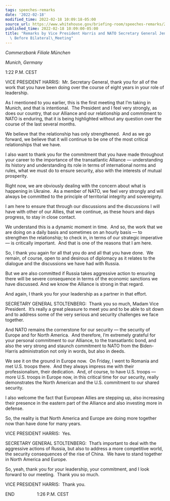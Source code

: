```yaml
---
tags: speeches-remarks
date: '2022-02-18'
modified_time: 2022-02-18 10:09:18-05:00
source_url: https://www.whitehouse.gov/briefing-room/speeches-remarks/2022/02/18/remarks-by-vice-president-harris-and-nato-secretary-general-jens-stoltenberg-before-bilateral-meeting/
published_time: 2022-02-18 10:09:00-05:00
title: "Remarks by Vice President Harris and NATO Secretary General Jens Stoltenberg\
  \ Before Bilateral\_Meeting"
---
```

 
*Commerzbank Filiale München*

*Munich, Germany*

1:22 P.M. CEST  
  
VICE PRESIDENT HARRIS:  Mr. Secretary General, thank you for all of the
work that you have been doing over the course of eight years in your
role of leadership.   
  
As I mentioned to you earlier, this is the first meeting that I’m taking
in Munich, and that is intentional.  The President and I feel very
strongly, as does our country, that our Alliance and our relationship
and commitment to NATO is enduring, that it is being highlighted without
any question over the course of the last several months.  
  
We believe that the relationship has only strengthened.  And as we go
forward, we believe that it will continue to be one of the most critical
relationships that we have.   
  
I also want to thank you for the commitment that you have made
throughout your career to the importance of the transatlantic Alliance —
understanding its history and understanding its role in terms of
international norms and rules, what we must do to ensure security, also
with the interests of mutual prosperity.   
  
Right now, we are obviously dealing with the concern about what is
happening in Ukraine.  As a member of NATO, we feel very strongly and
will always be committed to the principle of territorial integrity and
sovereignty.   
  
I am here to ensure that through our discussions and the discussions I
will have with other of our Allies, that we continue, as these hours and
days progress, to stay in close contact.  
  
We understand this is a dynamic moment in time.  And so, the work that
we are doing on a daily basis and sometimes on an hourly basis — to
strengthen the relationship; to check in, in terms of our strategic
imperative — is critically important.  And that is one of the reasons
that I am here.  
  
So, I thank you again for all that you do and all that you have done. 
We remain, of course, open to and desirous of diplomacy as it relates to
the dialogue and the discussions we have had with Russia.   
  
But we are also committed if Russia takes aggressive action to ensuring
there will be severe consequence in terms of the economic sanctions we
have discussed. And we know the Alliance is strong in that regard.   
  
And again, I thank you for your leadership as a partner in that effort. 

SECRETARY GENERAL STOLTENBERG:  Thank you so much, Madam Vice
President.  It’s really a great pleasure to meet you and to be able to
sit down and to address some of the very serious and security challenges
we face together. 

And NATO remains the cornerstone for our security — the security of
Europe and for North America.  And therefore, I’m extremely grateful for
your personal commitment to our Alliance, to the transatlantic bond, and
also the very strong and staunch commitment to NATO from the
Biden-Harris administration not only in words, but also in deeds. 

We see it on the ground in Europe now.  On Friday, I went to Romania and
met U.S. troops there.  And they always impress me with their
professionalism, their dedication.  And, of course, to have U.S. troops
— more U.S. troops in Europe now, in this critical time for our
security, really demonstrates the North American and the U.S. commitment
to our shared security. 

I also welcome the fact that European Allies are stepping up, also
increasing their presence in the eastern part of the Alliance and also
investing more in defense.

So, the reality is that North America and Europe are doing more together
now than have done for many years. 

VICE PRESIDENT HARRIS:  Yes.

SECRETARY GENERAL STOLTENBERG:  That’s important to deal with the
aggressive actions of Russia, but also to address a more competitive
world, the security consequences of the rise of China.  We have to stand
together in North America and Europe. 

So, yeah, thank you for your leadership, your commitment, and I look
forward to our meeting.  Thank you so much.

VICE PRESIDENT HARRIS:  Thank you.

END                  1:26 P.M. CEST
